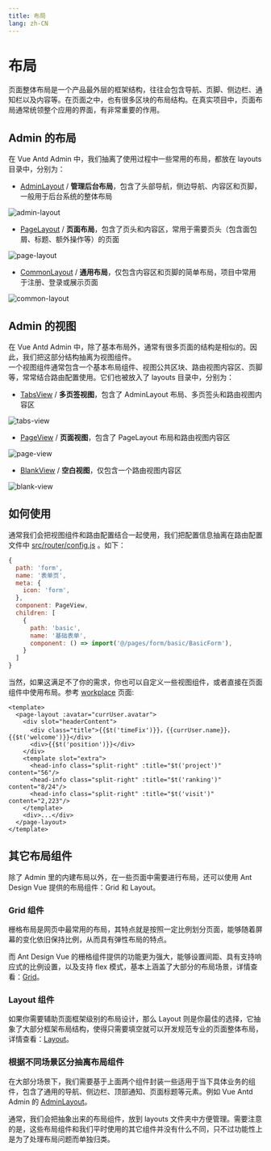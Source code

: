 ```yaml
---
title: 布局
lang: zh-CN
---
```

# 布局
页面整体布局是一个产品最外层的框架结构，往往会包含导航、页脚、侧边栏、通知栏以及内容等。在页面之中，也有很多区块的布局结构。在真实项目中，页面布局通常统领整个应用的界面，有非常重要的作用。

## Admin 的布局
在 Vue Antd Admin 中，我们抽离了使用过程中一些常用的布局，都放在 layouts 目录中，分别为：
* [AdminLayout](https://github.com/scui-plus/vue-antd-admin/blob/master/src/layouts/AdminLayout.vue) / **管理后台布局**，包含了头部导航，侧边导航、内容区和页脚，一般用于后台系统的整体布局

![admin-layout](../assets/admin-layout.png)
* [PageLayout](https://github.com/scui-plus/vue-antd-admin/blob/master/src/layouts/PageLayout.vue) / **页面布局**，包含了页头和内容区，常用于需要页头（包含面包屑、标题、额外操作等）的页面

![page-layout](../assets/page-layout.png)
* [CommonLayout](https://github.com/scui-plus/vue-antd-admin/blob/master/src/layouts/CommonLayout.vue) / **通用布局**，仅包含内容区和页脚的简单布局，项目中常用于注册、登录或展示页面

![common-layout](../assets/common-layout.png)
## Admin 的视图
在 Vue Antd Admin 中，除了基本布局外，通常有很多页面的结构是相似的。因此，我们把这部分结构抽离为视图组件。  
一个视图组件通常包含一个基本布局组件、视图公共区块、路由视图内容区、页脚等，常常结合路由配置使用。它们也被放入了 layouts 目录中，分别为：
* [TabsView](https://github.com/scui-plus/vue-antd-admin/blob/master/src/layouts/TabsView.vue) / **多页签视图**，包含了 AdminLayout 布局、多页签头和路由视图内容区

![tabs-view](../assets/tabs-view.png)
* [PageView](https://github.com/scui-plus/vue-antd-admin/blob/master/src/layouts/PageView.vue) / **页面视图**，包含了 PageLayout 布局和路由视图内容区

![page-view](../assets/page-view.png)
* [BlankView](https://github.com/scui-plus/vue-antd-admin/blob/master/src/layouts/BlankView.vue) / **空白视图**，仅包含一个路由视图内容区

![blank-view](../assets/blank-view.png)
## 如何使用
通常我们会把视图组件和路由配置结合一起使用，我们把配置信息抽离在路由配置文件中 [src/router/config.js](https://github.com/scui-plus/vue-antd-admin/blob/master/src/router/config.js) 。如下：
```jsx {7,12}
{
  path: 'form',
  name: '表单页',
  meta: {
    icon: 'form',
  },
  component: PageView,
  children: [
    {
      path: 'basic',
      name: '基础表单',
      component: () => import('@/pages/form/basic/BasicForm'),
    }
  ]
}
```
当然，如果这满足不了你的需求，你也可以自定义一些视图组件，或者直接在页面组件中使用布局。参考
[workplace](https://github.com/scui-plus/vue-antd-admin/blob/master/src/pages/dashboard/workplace/WorkPlace.vue) 页面:
```vue {2,13}
<template>
  <page-layout :avatar="currUser.avatar">
    <div slot="headerContent">
      <div class="title">{{$t('timeFix')}}，{{currUser.name}}，{{$t('welcome')}}</div>
      <div>{{$t('position')}}</div>
    </div>
    <template slot="extra">
      <head-info class="split-right" :title="$t('project')" content="56"/>
      <head-info class="split-right" :title="$t('ranking')" content="8/24"/>
      <head-info class="split-right" :title="$t('visit')" content="2,223"/>
    </template>
    <div>...</div>
  </page-layout>
</template>
```
## 其它布局组件
除了 Admin 里的内建布局以外，在一些页面中需要进行布局，还可以使用 Ant Design Vue 提供的布局组件：Grid 和 Layout。
### Grid 组件
栅格布局是网页中最常用的布局，其特点就是按照一定比例划分页面，能够随着屏幕的变化依旧保持比例，从而具有弹性布局的特点。  

而 Ant Design Vue 的栅格组件提供的功能更为强大，能够设置间距、具有支持响应式的比例设置，以及支持 flex 模式，基本上涵盖了大部分的布局场景，详情查看：[Grid](https://www.antdv.com/components/grid-cn/)。
### Layout 组件
如果你需要辅助页面框架级别的布局设计，那么 Layout 则是你最佳的选择，它抽象了大部分框架布局结构，使得只需要填空就可以开发规范专业的页面整体布局，详情查看：[Layout](https://www.antdv.com/components/layout-cn/)。
### 根据不同场景区分抽离布局组件
在大部分场景下，我们需要基于上面两个组件封装一些适用于当下具体业务的组件，包含了通用的导航、侧边栏、顶部通知、页面标题等元素。例如 Vue Antd Admin 的 [AdminLayout](https://github.com/scui-plus/vue-antd-admin/blob/master/src/layouts/AdminLayout.vue)。  
 
通常，我们会把抽象出来的布局组件，放到 layouts 文件夹中方便管理。需要注意的是，这些布局组件和我们平时使用的其它组件并没有什么不同，只不过功能性上是为了处理布局问题而单独归类。
